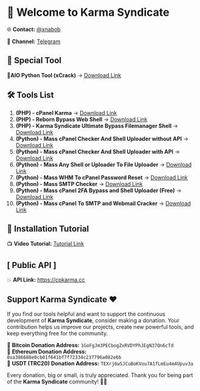 # 👋 Welcome to Karma Syndicate

🌐 **Contact:** [@xnabob](https://t.me/xnabob)

📢 **Channel:** [Telegram](https://t.me/KarmaSyndicate)

## 🚀 Special Tool
🔹**AIO Python Tool (xCrack)** → [Download Link](https://github.com/cpkarma/xCrack/)

## 🛠 Tools List

01. **(PHP) - cPanel Karma** → [Download Link](https://github.com/cpkarma/cPanel-Karma)
02. **(PHP) - Reborn Bypass Web Shell** → [Download Link](https://github.com/cpkarma/Reborn-PHP-Bypass-Webshell)
03. **(PHP) - Karma Syndicate Ultimate Bypass Filemanager Shell** → [Download Link](https://github.com/cpkarma/Karma-Syndicate-Bypass-Filemanager-Shell)
04. **(Python) - Mass cPanel Checker And Shell Uploader without API** → [Download Link](https://github.com/cpkarma/Mass-cPanel-Checker-Python)
05. **(Python) - Mass cPanel Checker And Shell Uploader with API** → [Download Link](https://github.com/cpkarma/Cpanel-Checker)
06. **(Python) - Mass Any Shell or Uploader To File Uploader** → [Download Link](https://github.com/cpkarma/Mass-Any-Shell-Or-Uploader-To-File-Upload)
07. **(Python) - Mass WHM To cPanel Password Reset** → [Download Link](https://github.com/cpkarma/Mass-WHM-To-cPanel-Account-Reset)
08. **(Python) - Mass SMTP Checker** → [Download Link](https://github.com/cpkarma/Mass-SMTP-Checker)
09. **(Python) - Mass cPanel 2FA Bypass and Shell Uploader (Free)** → [Download Link](https://github.com/cpkarma/cPanel-2FA-Bypass-FreeVersion)
10. **(Python) - Mass cPanel To SMTP and Webmail Cracker** → [Download Link](https://github.com/cpkarma/Mass-cPanel-To-SMTP-and-Webmail-Cracker)


## 🎥 Installation Tutorial 

📺 **Video Tutorial:** [Tutorial Link](https://www.youtube.com/watch?v=UJa3t1w4-AI)

## [ Public API ]

💥 **API Link:** https://cpkarma.cc

## **Support Karma Syndicate** ❤️  

If you find our tools helpful and want to support the continuous development of **Karma Syndicate**, consider making a donation. Your contribution helps us improve our projects, create new powerful tools, and keep everything free for the community.  

🔹 **Bitcoin Donation Address:** `1GoFgJm3PECbogZxRVDYPhJEgN37Qn6cTd`  
🔹 **Ethereum Donation Address:** `0xa386688e0cb01f641bf7f72334c237796a082e6b`  
🔹 **USDT (TRC20) Donation Address:** `TEXrj6wSJCuBoKVou7A1fLmEu4m4Upuv3a`  

Every donation, big or small, is truly appreciated. Thank you for being part of the **Karma Syndicate** community! 🚀💙  

<!---
cpkarma/cpkarma is a ✨ special ✨ repository because its `README.md` (this file) appears on your GitHub profile.
You can click the Preview link to take a look at your changes.
--->
